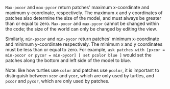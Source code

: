 ﻿`Max-pxcor` and `max-pycor` return patches' maximum x-coordinate and maximum y-coordinate, respectively. The maximum x and y coordinates of patches also determine the size of the model, and must always be greater than or equal to zero. `Max-pxcor` and `max-pycor` cannot be changed within the code; the size of the world can only be changed by editing the view. 

Similarly, `min-pxcor` and `min-pycor` return patches' minimum x-coordinate and minimum y-coordinate respectively. The minimum x and y coordinates must be less than or equal to zero. For example, `ask patches with [pxcor = min-pxcor or pycor = min-pycor] [ set pcolor blue ]` would set the patches along the bottom and left side of the model to blue. 

Note: like how turtles use `color` and patches use `pcolor`, it is important to distinguish between `xcor` and `ycor`, which are only used by turtles, and `pxcor` and `pycor`, which are only used by patches. 